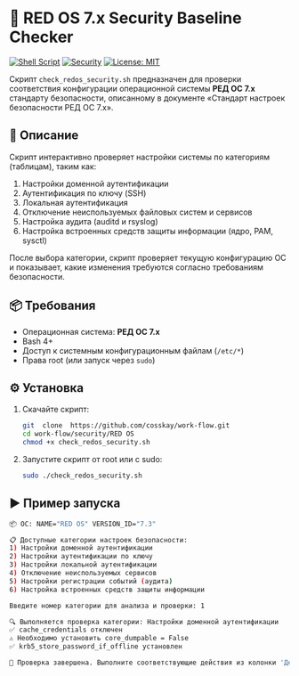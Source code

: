 # 🔐 RED OS 7.x Security Baseline Checker
[![Shell Script](https://img.shields.io/badge/language-bash-blue?logo=gnu-bash)](https://www.gnu.org/software/bash/)
[![Security](https://img.shields.io/badge/security-hardened-critical?logo=linux)](https://github.com/topics/security)
[![License: MIT](https://img.shields.io/badge/license-MIT-green.svg)](LICENSE)


Скрипт `check_redos_security.sh` предназначен для проверки соответствия конфигурации операционной системы **РЕД ОС 7.x** стандарту безопасности, описанному в документе «Стандарт настроек безопасности РЕД ОС 7.x».

## 📄 Описание

Скрипт интерактивно проверяет настройки системы по категориям (таблицам), таким как:

1. Настройки доменной аутентификации  
2. Аутентификация по ключу (SSH)  
3. Локальная аутентификация  
4. Отключение неиспользуемых файловых систем и сервисов  
5. Настройка аудита (auditd и rsyslog)  
6. Настройка встроенных средств защиты информации (ядро, PAM, sysctl)

После выбора категории, скрипт проверяет текущую конфигурацию ОС и показывает, какие изменения требуются согласно требованиям безопасности.

## 📦 Требования

- Операционная система: **РЕД ОС 7.x**
- Bash 4+
- Доступ к системным конфигурационным файлам (`/etc/*`)
- Права root (или запуск через `sudo`)

## ⚙️ Установка

1. Скачайте скрипт:

    ```bash
    git  clone  https://github.com/cosskay/work-flow.git
    cd work-flow/security/RED OS
    chmod +x check_redos_security.sh
    ```

2. Запустите скрипт от root или с sudo:

    ```bash
    sudo ./check_redos_security.sh
    ```

## ▶️ Пример запуска

```bash
📦 ОС: NAME="RED OS" VERSION_ID="7.3"

📋 Доступные категории настроек безопасности:
1) Настройки доменной аутентификации
2) Настройки аутентификации по ключу
3) Настройки локальной аутентификации
4) Отключение неиспользуемых сервисов
5) Настройки регистрации событий (аудита)
6) Настройка встроенных средств защиты информации

Введите номер категории для анализа и проверки: 1

🔍 Выполняется проверка категории: Настройки доменной аутентификации
✅ cache_credentials отключен
⚠️ Необходимо установить core_dumpable = False
✅ krb5_store_password_if_offline установлен

🏁 Проверка завершена. Выполните соответствующие действия из колонки 'Детали конфигурации', если статус не ✅.


